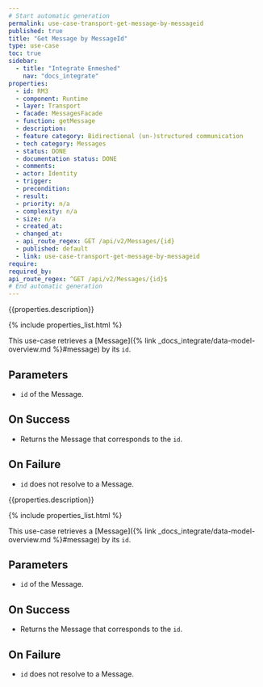 ```yaml
---
# Start automatic generation
permalink: use-case-transport-get-message-by-messageid
published: true
title: "Get Message by MessageId"
type: use-case
toc: true
sidebar:
  - title: "Integrate Enmeshed"
    nav: "docs_integrate"
properties:
  - id: RM3
  - component: Runtime
  - layer: Transport
  - facade: MessagesFacade
  - function: getMessage
  - description:
  - feature category: Bidirectional (un-)structured communication
  - tech category: Messages
  - status: DONE
  - documentation status: DONE
  - comments:
  - actor: Identity
  - trigger:
  - precondition:
  - result:
  - priority: n/a
  - complexity: n/a
  - size: n/a
  - created_at:
  - changed_at:
  - api_route_regex: GET /api/v2/Messages/{id}
  - published: default
  - link: use-case-transport-get-message-by-messageid
require:
required_by:
api_route_regex: ^GET /api/v2/Messages/{id}$
# End automatic generation
---
```


{{properties.description}}

{% include properties_list.html %}

This use-case retrieves a [Message]({% link _docs_integrate/data-model-overview.md %}#message)
by its `id`.

## Parameters

- `id` of the Message.

## On Success

- Returns the Message that corresponds to the `id`.

## On Failure

- `id` does not resolve to a Message.

{{properties.description}}

{% include properties_list.html %}

This use-case retrieves a [Message]({% link _docs_integrate/data-model-overview.md %}#message)
by its `id`.

## Parameters

- `id` of the Message.

## On Success

- Returns the Message that corresponds to the `id`.

## On Failure

- `id` does not resolve to a Message.
